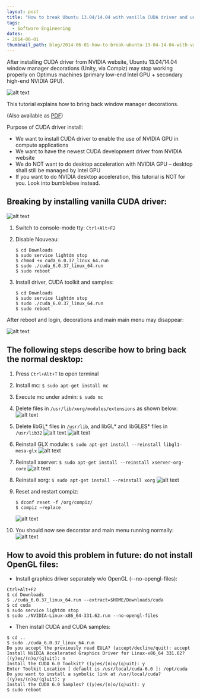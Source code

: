 ```yaml
---
layout: post
title: "How to break Ubuntu 13.04/14.04 with vanilla CUDA driver and unbreak it back"
tags:
  - Software Engineering
dates:
- 2014-06-01
thumbnail_path: blog/2014-06-01-how-to-break-ubuntu-13-04-14-04-with-vanilla-cuda-driver-and-unbreak-it-back/8.png
---
```


After installing CUDA driver from NVIDIA website, Ubuntu 13.04/14.04 window manager decorations (Unity, via Compiz) may stop working properly on Optimus machines (primary low-end Intel GPU + secondary high-end NVIDIA GPU).

![alt text](/assets/img/blog/2014-06-01-how-to-break-ubuntu-13-04-14-04-with-vanilla-cuda-driver-and-unbreak-it-back/8.png "Logo Title Text 1")

This tutorial explains how to bring back window manager decorations.

(Also available as [PDF](https://parallel-computing.pro/images/articles/ubuntu-cuda/Ubuntu13.04-CUDA.pdf))

Purpose of CUDA driver install:

- We want to install CUDA driver to enable the use of NVIDIA GPU in compute applications
- We want to have the newest CUDA development driver from NVIDIA website
- We do NOT want to do desktop acceleration with NVIDIA GPU – desktop shall still be managed by Intel GPU
- If you want to do NVIDIA desktop acceleration, this tutorial is NOT for you. Look into bumblebee instead.

## Breaking by installing vanilla CUDA driver:

![alt text](/assets/img/blog/2014-06-01-how-to-break-ubuntu-13-04-14-04-with-vanilla-cuda-driver-and-unbreak-it-back/1.png "Logo Title Text 1")

1. Switch to console-mode tty: `Ctrl+Alt+F2`

2. Disable Nouveau:

   ```
   $ cd Downloads
   $ sudo service lightdm stop
   $ chmod +x cuda_6.0.37_linux_64.run
   $ sudo ./cuda_6.0.37_linux_64.run
   $ sudo reboot
   ```

3. Install driver, CUDA toolkit and samples:

   ```
   $ cd Downloads
   $ sudo service lightdm stop
   $ sudo ./cuda_6.0.37_linux_64.run
   $ sudo reboot
   ```

After reboot and login, decorations and main main menu may disappear:

![alt text](/assets/img/blog/2014-06-01-how-to-break-ubuntu-13-04-14-04-with-vanilla-cuda-driver-and-unbreak-it-back/2.png "Logo Title Text 1")

## The following steps describe how to bring back the normal desktop:

1. Press `Ctrl+Alt+T` to open terminal

2. Install mc: `$ sudo apt-get install mc`

3. Execute mc under admin: `$ sudo mc`

4. Delete files in `/usr/lib/xorg/modules/extensions` as shown below:
   ![alt text](/assets/img/blog/2014-06-01-how-to-break-ubuntu-13-04-14-04-with-vanilla-cuda-driver-and-unbreak-it-back/3.png "Logo Title Text 1")

5. Delete libGL* files in `/usr/lib`, and libGL* and libGLES\* files in `/usr/lib32`
   ![alt text](/assets/img/blog/2014-06-01-how-to-break-ubuntu-13-04-14-04-with-vanilla-cuda-driver-and-unbreak-it-back/4.png "Logo Title Text 1")
   ![alt text](/assets/img/blog/2014-06-01-how-to-break-ubuntu-13-04-14-04-with-vanilla-cuda-driver-and-unbreak-it-back/5.png "Logo Title Text 1")

6. Reinstall GLX module: `$ sudo apt-get install --reinstall libgl1-mesa-glx`
   ![alt text](/assets/img/blog/2014-06-01-how-to-break-ubuntu-13-04-14-04-with-vanilla-cuda-driver-and-unbreak-it-back/6.png "Logo Title Text 1")

7. Reinstall xserver: `$ sudo apt-get install --reinstall xserver-org-core`
   ![alt text](/assets/img/blog/2014-06-01-how-to-break-ubuntu-13-04-14-04-with-vanilla-cuda-driver-and-unbreak-it-back/7.png "Logo Title Text 1")

8. Reinstall xorg: `$ sudo apt-get install --reinstall xorg`
   ![alt text](/assets/img/blog/2014-06-01-how-to-break-ubuntu-13-04-14-04-with-vanilla-cuda-driver-and-unbreak-it-back/8.png "Logo Title Text 1")

9. Reset and restart compiz:

   ```
   $ dconf reset -f /org/compiz/
   $ compiz –replace
   ```

   ![alt text](/assets/img/blog/2014-06-01-how-to-break-ubuntu-13-04-14-04-with-vanilla-cuda-driver-and-unbreak-it-back/9.png "Logo Title Text 1")

10. You should now see decorator and main menu running normally:
    ![alt text](/assets/img/blog/2014-06-01-how-to-break-ubuntu-13-04-14-04-with-vanilla-cuda-driver-and-unbreak-it-back/10.png "Logo Title Text 1")

## How to avoid this problem in future: **do not install OpenGL files**:

- Install graphics driver separately w/o OpenGL (--no-opengl-files):

```
Ctrl+Alt+F2
$ cd Downloads
$ ./cuda_6.0.37_linux_64.run --extract=$HOME/Downloads/cuda
$ cd cuda
$ sudo service lightdm stop
$ sudo ./NVIDIA-Linux-x86_64-331.62.run --no-opengl-files
```

- Then install CUDA and CUDA samples:

```
$ cd ..
$ sudo ./cuda_6.0.37_linux_64.run
Do you accept the previously read EULA? (accept/decline/quit): accept
Install NVIDIA Accelerated Graphics Driver for Linux-x86_64 331.62? ((y)es/(n)o/(q)uit): n
Install the CUDA 6.0 Toolkit? ((y)es/(n)o/(q)uit): y
Enter Toolkit Location [ default is /usr/local/cuda-6.0 ]: /opt/cuda
Do you want to install a symbolic link at /usr/local/cuda? ((y)es/(n)o/(q)uit): y
Install the CUDA 6.0 Samples? ((y)es/(n)o/(q)uit): y
$ sudo reboot
```
